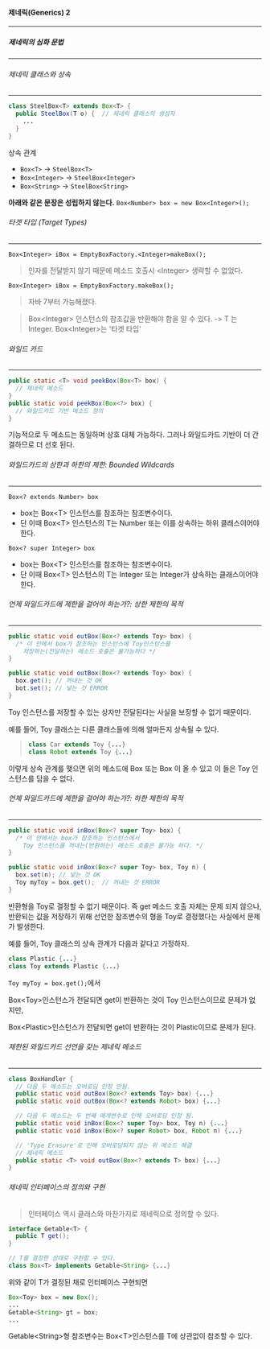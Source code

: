 #### 제네릭(Generics) 2
---
##### 제네릭의 심화 문법
---
###### 제네릭 클래스와 상속
---
```java
class SteelBox<T> extends Box<T> {
  public SteelBox(T o) {  // 제네릭 클래스의 생성자
    ...
  }
}
```
상속 관계
- `Box<T>` -> `SteelBox<T>`
- `Box<Integer>` -> `SteelBox<Integer>`
- `Box<String>` -> `SteelBox<String>`

**아래와 같은 문장은 성립하지 않는다.**
`Box<Number> box = new Box<Integer>();`

###### 타겟 타입 (Target Types)
---
`Box<Integer> iBox = EmptyBoxFactory.<Integer>makeBox();`
> 인자를 전달받지 않기 때문에 메소드 호출시 \<Integer\> 생략할 수 없었다.

`Box<Integer> iBox = EmptyBoxFactory.makeBox();`
> 자바 7부터 가능해졌다.

> Box\<Integer\> 인스턴스의 참조값을 반환해야 함을 알 수 있다. -> T 는 Integer. Box\<Integer\>는 '타겟 타입'

###### 와일드 카드
---
```java
public static <T> void peekBox(Box<T> box) {
  // 제네릭 메소드
}
public static void peekBox(Box<?> box) {
  // 와일드카드 기반 메소드 정의
}
```
기능적으로 두 메소드는 동일하며 상호 대체 가능하다. 그러나 와일드카드 기반이 더 간결하므로 더 선호 된다.

###### 와일드카드의 상한과 하한의 제한: Bounded Wildcards
---
`Box<? extends Number> box`
- box는 Box\<T\> 인스턴스를 참조하는 참조변수이다.
- 단 이때 Box\<T\> 인스턴스의 T는 Number 또는 이를 상속하는 하위 클래스이어야한다.

`Box<? super Integer> box`
- box는 Box\<T\> 인스턴스를 참조하는 참조변수이다.
- 단 이때 Box\<T\> 인스턴스의 T는 Integer 또는 Integer가 상속하는 클래스이어야한다.

###### 언제 와일드카드에 제한을 걸어야 하는가?: 상한 제한의 목적
---
```java
public static void outBox(Box<? extends Toy> box) {
  /* 이 안에서 box가 참조하는 인스턴스에 Toy인스턴스를
    저장하는(전달하는) 메소드 호출은 불가능하다 */
}
```
```java
public static void outBox(Box<? extends Toy> box) {
  box.get(); // 꺼내는 것 OK
  bot.set(); // 넣는 것 ERROR
}
```
Toy 인스턴스를 저장할 수 있는 상자만 전달된다는 사실을 보장할 수 없기 때문이다.

예를 들어, Toy 클래스는 다른 클래스들에 의해 얼마든지 상속될 수 있다.
> ```java
> class Car extends Toy {...}
> class Robot extends Toy {...}
> ```

이렇게 상속 관계를 맺으면 위의 메소드에 Box<Car> 또는 Box<Robot> 이 올 수 있고 이 들은 Toy 인스턴스를 담을 수 없다.

###### 언제 와일드카드에 제한을 걸어야 하는가?: 하한 제한의 목적
---
```java
public static void inBox(Box<? super Toy> box) {
  /* 이 안에서는 box가 참조하는 인스턴스에서
    Toy 인스턴스를 꺼내는(반환하는) 메소드 호출은 불가능 하다. */
}
```
```java
public static void inBox(Box<? super Toy> box, Toy n) {
  box.set(n); // 넣는 것 OK
  Toy myToy = box.get();  // 꺼내는 것 ERROR
}
```
반환형을 Toy로 결정할 수 없기 때문이다. 즉 get 메소드 호출 자체는 문제 되지 않으나, 반환되는 값을 저장하기 위해 선언한 참조변수의 형을 Toy로 결정했다는 사실에서 문제가 발생한다.

예를 들어, Toy 클래스의 상속 관계가 다음과 같다고 가정하자.
```java
class Plastic {...}
class Toy extends Plastic {...}
```

`Toy myToy = box.get();`에서 

Box\<Toy\>인스턴스가 전달되면 get이 반환하는 것이 Toy 인스턴스이므로 문제가 없지만,

Box\<Plastic\>인스턴스가 전달되면 get이 반환하는 것이 Plastic이므로 문제가 된다.

###### 제한된 와일드카드 선언을 갖는 제네릭 메소드
---
```java
class BoxHandler {
  // 다음 두 메소드는 오버로딩 인정 안됨.
  public static void outBox(Box<? extends Toy> box) {...}
  public static void outBox(Box<? extends Robot> box) {...}

  // 다음 두 메소드는 두 번째 매개변수로 인해 오버로딩 인정 됨.
  public static void inBox(Box<? super Toy> box, Toy n) {...}
  public static void inBox(Box<? super Robot> box, Robot n) {...}

  // 'Type Erasure'로 인해 오버로딩되지 않는 위 메소드 해결
  // 제네릭 메소드
  public static <T> void outBox(Box<? extends T> box) {...}
}
```

###### 제네릭 인터페이스의 정의와 구현
> 인터페이스 역시 클래스와 마찬가지로 제네릭으로 정의할 수 있다.

```java
interface Getable<T> {
  public T get();
}

// T를 결정한 상태로 구현할 수 있다.
class Box<T> implements Getable<String> {...}
```

위와 같이 T가 결정된 채로 인터페이스 구현되면
```java
Box<Toy> box = new Box();
...
Getable<String> gt = box;
...
```
Getable\<String\>형 참조변수는 Box\<T\>인스턴스를 T에 상관없이 참조할 수 있다.
